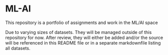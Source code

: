 # ML-AI
This repository is a portfolio of assignments and work in the ML/AI space

Due to varying sizes of datasets.  They will be managed outside of this repository for now.  After review, they will either be added and/or the source will be referenced in this README file or in a separate markdownfile listing all datasets.
